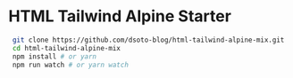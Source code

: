 # HTML Tailwind Alpine Starter

```bash
 git clone https://github.com/dsoto-blog/html-tailwind-alpine-mix.git
 cd html-tailwind-alpine-mix
 npm install # or yarn
 npm run watch # or yarn watch
```
